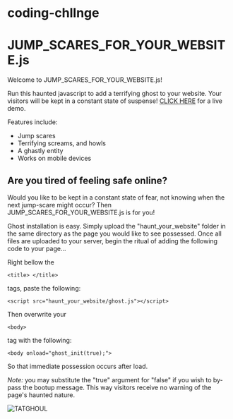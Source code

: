 # coding-chllnge
# JUMP_SCARES_FOR_YOUR_WEBSITE.js
Welcome to JUMP_SCARES_FOR_YOUR_WEBSITE.js!

Run this haunted javascript to add a terrifying ghost to your website. Your visitors will be kept in a constant state of suspense! [CLICK HERE](http://tetrageddon.com/scaresoft/) for a live demo.

Features include:
* Jump scares
* Terrifying screams, and howls
* A ghastly entity
* Works on mobile devices

## Are you tired of feeling safe online?
Would you like to be kept in a constant state of fear, not knowing when the next jump-scare might occur?
Then JUMP_SCARES_FOR_YOUR_WEBSITE.js is for you!

Ghost installation is easy. Simply upload the "haunt_your_website" folder in the same directory as the page you would like to see possessed. Once all files are uploaded to your server, begin the ritual of adding the following code to your page...

Right bellow the
```
<title> </title>
```
tags, paste the following:
```
<script src="haunt_your_website/ghost.js"></script>
```
Then overwrite your
```
<body>
```
tag with the following:
```
<body onload="ghost_init(true);">
```
So that immediate possession occurs after load.

*Note:* you may substitute the "true" argument for "false" if you wish to by-pass the bootup message. This way visitors receive no warning of the page's haunted nature.

![TATGHOUL](http://tetrageddon.com/scaresoft/readme/suchscare.png "TATGHOUL")
